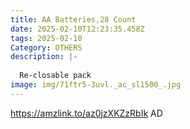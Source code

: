 ```yaml
---
title: AA Batteries,28 Count
date: 2025-02-10T12:23:35.458Z
tags: 2025-02-10
Category: OTHERS
description: |-
  
  Re-closable pack
image: img/71ftr5-3uvl._ac_sl1500_.jpg
---
```

https://amzlink.to/az0jzXKZzRbIk
AD